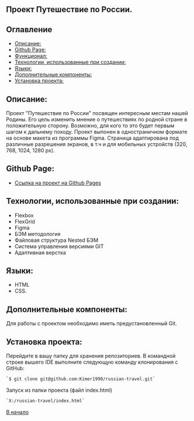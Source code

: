 ## Проект Путешествие по России.

## Оглавление

- [Описание:](#description)
- [Github Page:](#github)
- [Функционал:](#func)
- [Технологии, использованные при создании:](#tech)
- [Языки:](#lang)
- [Дополнительные компоненты:](#add)
- [Установка проекта:](#install)

## <a id="description" />Описание:

Проект "Путешествие по России" посвящен интересным местам нашей Родины. Его цель изменить мнение о путешествиях по родной стране в положительную сторону. Возможно, для кого то это будет первым шагом к дальнему походу.
Проект выпонен в одностраничном формате на основе макета из программы Figma. Страница адаптирована под различные разрешения экранов, в т.ч и для мобильных устройств (320, 768, 1024, 1280 px).

## <a id="github" />Github Page:

- [Ссылка на проект на Github Pages](https://kimer1990.github.io/russian-travel/index.html)

## <a id="tech" />Технологии, использованные при создании:

- Flexbox
- FlexGrid
- Figma
- БЭМ методология
- Файловая структура Nested БЭМ
- Система управления версиями GIT
- Адаптивная верстка

## <a id="lang" />Языки:

- HTML
- CSS.

## <a id="add" />Дополнительные компоненты:

Для работы с проектом необходимо иметь предустановленный Git.

## <a id="install" />Установка проекта:

Перейдите в вашу папку для хранения репозиториев. В командной строке вышего IDE выполните следующую команду клонирования с GitHub:

```sh
`$ git clone git@github.com:Kimer1990/russian-travel.git`
```

Запуск из папки проекта (файл index.html)

```sh
`X:/russian-travel/index.html`
```

[В начало](#top)
